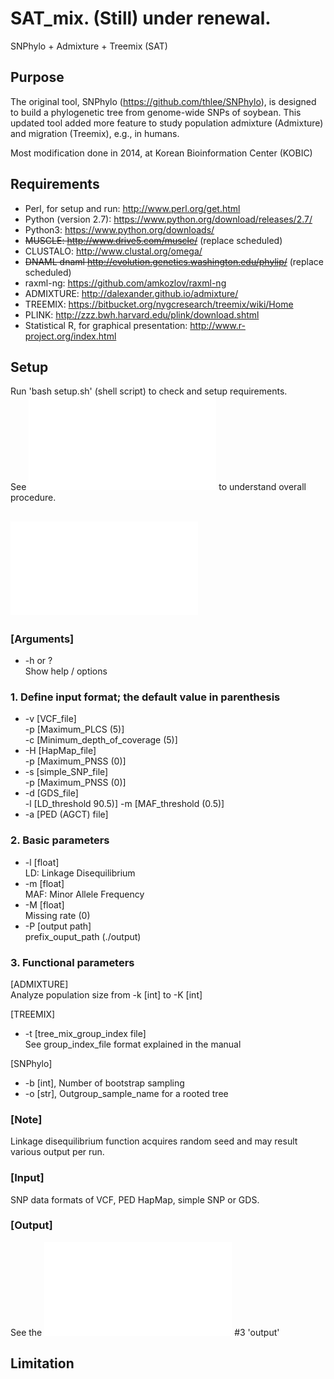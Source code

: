 # SAT_mix. (Still) under renewal.
SNPhylo + Admixture + Treemix (SAT)

## Purpose
The original tool, SNPhylo (https://github.com/thlee/SNPhylo), is designed to build a phylogenetic tree from genome-wide SNPs of soybean. This updated tool added more feature to study population admixture (Admixture) and migration (Treemix), e.g., in humans.

Most modification done in 2014, at Korean Bioinformation Center (KOBIC)

## Requirements  
- Perl, for setup and run: http://www.perl.org/get.html
- Python (version 2.7): https://www.python.org/download/releases/2.7/
- Python3: https://www.python.org/downloads/
- ~~MUSCLE: http://www.drive5.com/muscle/~~ (replace scheduled)
- CLUSTALO: http://www.clustal.org/omega/
- ~~DNAML dnaml http://evolution.genetics.washington.edu/phylip/~~ (replace scheduled)
- raxml-ng: https://github.com/amkozlov/raxml-ng
- ADMIXTURE: http://dalexander.github.io/admixture/
- TREEMIX: https://bitbucket.org/nygcresearch/treemix/wiki/Home
- PLINK: http://zzz.bwh.harvard.edu/plink/download.shtml
- Statistical R, for graphical presentation: http://www.r-project.org/index.html
  
## Setup
Run 'bash setup.sh' (shell script) to check and setup requirements.  
See ![SAT_mix_manual.pdf](SAT_mix_pack/SAT_mix_manual.pdf) to understand overall procedure.  

## ![SAT_mix.sh](SAT_mix_pack/SAT_mix.sh)
### [Arguments]
* -h or ?  
    Show help / options  

### 1. Define input format; the default value in parenthesis
* -v [VCF_file]  
    -p [Maximum_PLCS (5)]  
    -c [Minimum_depth_of_coverage (5)]  
* -H [HapMap_file]  
    -p [Maximum_PNSS (0)]  
* -s [simple_SNP_file]  
    -p [Maximum_PNSS (0)]  
* -d [GDS_file]  
    -l [LD_threshold 90.5)]
    -m [MAF_threshold (0.5)]  
* -a [PED (AGCT) file]  


### 2. Basic parameters  
* -l [float]  
    LD: Linkage Disequilibrium  
* -m [float]  
    MAF: Minor Allele Frequency  
* -M [float]  
    Missing rate (0)  
* -P [output path]  
    prefix_ouput_path (./output)  

### 3. Functional parameters  
[ADMIXTURE]  
Analyze population size from -k [int] to -K [int]  

[TREEMIX]  
* -t [tree_mix_group_index file]  
    See group_index_file format explained in the manual  

[SNPhylo]  
* -b [int], Number of bootstrap sampling  
* -o [str], Outgroup_sample_name for a rooted tree  

### [Note]
Linkage disequilibrium function acquires random seed and may result various output per run.  

### [Input]
SNP data formats of VCF, PED HapMap, simple SNP or GDS.  

### [Output]
See the ![SAT_mix_manual.pdf](SAT_mix_pack/SAT_mix_manual.pdf) #3 'output'

## Limitation

